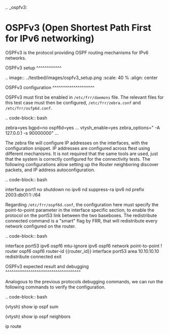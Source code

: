 .. _ospfv3:

OSPFv3 (Open Shortest Path First for IPv6 networking)
=====================================================

OSPFv3 is the protocol providing OSPF routing mechanisms for IPv6 networks.

OSPFv3 setup
^^^^^^^^^^^^

.. image:: ../testbed/images/ospfv3_setup.png
  :scale: 40 %
  :align: center

OSPFv3 configuration
^^^^^^^^^^^^^^^^^^^^

OSPFv3 must first be enabled in `/etc/frr/daemons` file. The relevant files for this test case must then be
configured, `/etc/frr/zebra.conf` and `/etc/frr/osfp6d.conf`. 

.. code-block:: bash

  zebra=yes
  bgpd=no
  ospf6d=yes
  ...
  vtysh_enable=yes
  zebra_options="  -A 127.0.0.1 -s 90000000"
  ...

The zebra file will configure IP addresses on the interfaces, with the configuration snippet. IP addresses
are configured across ftest using different mechanisms. It is not required that the same tools are used,
just that the system is correctly configured for the connectivity tests. The following configurations allow
setting up the Router neighboring discover packets, and IP address autoconfiguration.

.. code-block:: bash

  interface port1
    no shutdown
    no ipv6 nd suppress-ra
    ipv6 nd prefix 2003:db01:1::/64

Regarding `/etc/frr/ospf6d.conf`, the configuration here must specify the point-to-point parameter in the
interface specific section, to enable the protocol on the port53 link between the two baseboxes.
The redistribute connected command is a "smart" flag by FRR, that will redistribute every network configured
on the router.

.. code-block:: bash

  interface port53
    ipv6 ospf6 mtu-ignore
    ipv6 ospf6 network point-to-point
  !
  router ospf6
  	ospf6 router-id {{router_id}}
  	interface port53 area 10.10.10.10
  	redistribute connected
  exit

OSPFv3 expected result and debugging
^^^^^^^^^^^^^^^^^^^^^^^^^^^^^^^^^^^^

Analogous to the previous protocols debugging commands, we can run the following commands to verify the configuration.

.. code-block:: bash

  (vtysh) show ip ospf sum
  
  (vtysh) show ip ospf neighbors
  
  ip route
